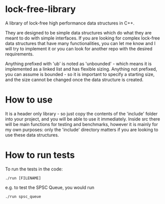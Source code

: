 # lock-free-library

A library of lock-free high performance data structures in C++.

They are designed to be simple data structures which do what they are meant to 
do with simple interfaces. If you are looking for complex lock-free data structures
that have many functionalities, you can let me know and I will try to implement it
or you can look for another repo with the desired requirements.

Anything prefixed with 'ub' is noted as 'unbounded' - which means it is
implemented as a linked list and has flexible sizing. Anything not prefixed,
you can assume is bounded - so it is important to specify a starting size, and
the size cannot be changed once the data structure is created.

# How to use

It is a header only library - so just copy the contents of the 'include' folder
into your project, and you will be able to use it immediately. Inside src there
will be main functions for testing and benchmarks, however it is mainly for 
my own purposes: only the 'include' directory matters if you are looking to use
these data structures.

# How to run tests

To run the tests in the code:

`./run [FILENAME]`

e.g. to test the SPSC Queue, you would run

`./run spsc_queue`
